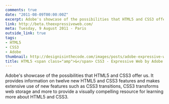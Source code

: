 ```yaml
---
comments: true
date: "2011-08-09T00:00:00Z"
excerpt: Adobe's showcase of the possibilities that HTML5 and CSS3 offer us. It provides information on twelve new HTML5 and CSS3 features and makes extensive use of new features such as CSS3 transitions, CSS3 transforms web storage and more to provide a visually compelling resource for learning more about HTML5 and CSS3.
link: http://beta.theexpressiveweb.com/
meta: Tuesday, 9 August 2011 - Paris
outside_link: true
tags:
- HTML5
- CSS3
- Adobe
thumbnail: http://designisinthecode.com/images/posts/adobe-expressive-web.jpg
title: HTML5 <span class="amp">&</span> CSS3 - Expressive Web by Adobe
---
```

Adobe's showcase of the possibilities that HTML5 and CSS3 offer us. It provides information on twelve new HTML5 and CSS3 features and makes extensive use of new features such as CSS3 transitions, CSS3 transforms web storage and more to provide a visually compelling resource for learning more about HTML5 and CSS3.